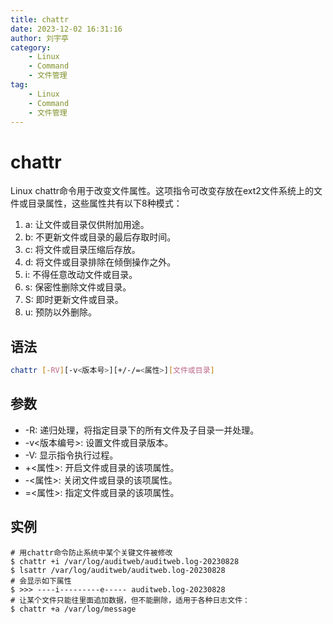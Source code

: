 ```yaml
---
title: chattr
date: 2023-12-02 16:31:16
author: 刘宇亭
category:
    - Linux
    - Command
    - 文件管理
tag:
    - Linux
    - Command
    - 文件管理
---
```

# chattr

Linux chattr命令用于改变文件属性。这项指令可改变存放在ext2文件系统上的文件或目录属性，这些属性共有以下8种模式：

1. a: 让文件或目录仅供附加用途。
2. b: 不更新文件或目录的最后存取时间。
3. c: 将文件或目录压缩后存放。
4. d: 将文件或目录排除在倾倒操作之外。
5. i: 不得任意改动文件或目录。
6. s: 保密性删除文件或目录。
7. S: 即时更新文件或目录。
8. u: 预防以外删除。

## 语法

```sh
chattr [-RV][-v<版本号>][+/-/=<属性>][文件或目录]
```

## 参数

- -R: 递归处理，将指定目录下的所有文件及子目录一并处理。
- -v<版本编号>: 设置文件或目录版本。
- -V: 显示指令执行过程。
- +<属性>: 开启文件或目录的该项属性。
- -<属性>: 关闭文件或目录的该项属性。
- =<属性>: 指定文件或目录的该项属性。

## 实例

```shell
# 用chattr命令防止系统中某个关键文件被修改 
$ chattr +i /var/log/auditweb/auditweb.log-20230828
$ lsattr /var/log/auditweb/auditweb.log-20230828
# 会显示如下属性
$ >>> ----i---------e----- auditweb.log-20230828
# 让某个文件只能往里面追加数据，但不能删除，适用于各种日志文件：
$ chattr +a /var/log/message
```